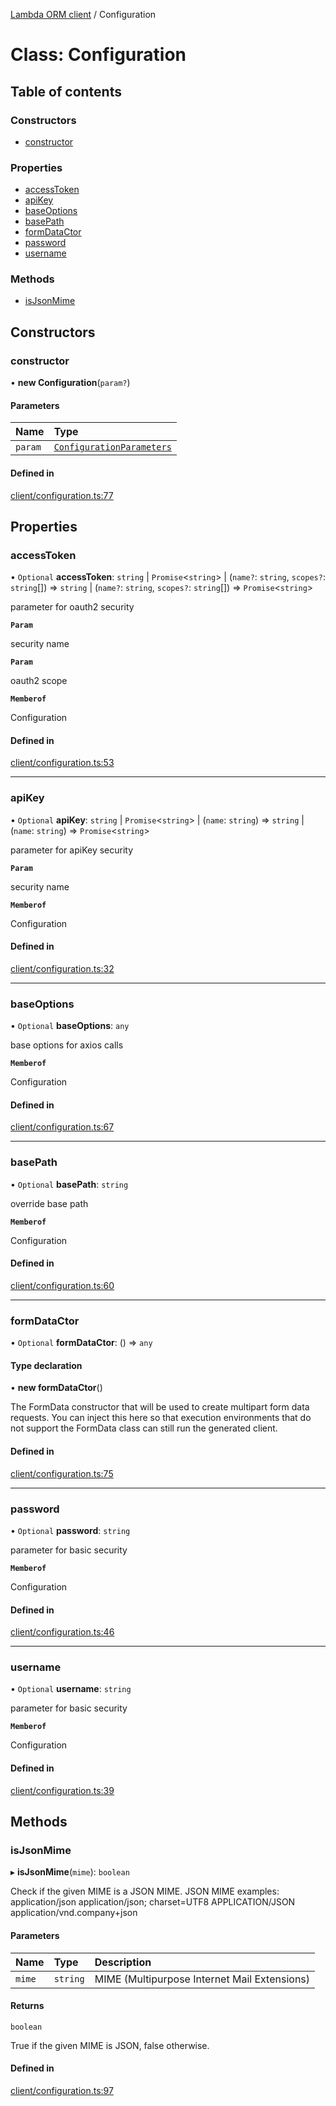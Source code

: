 [Lambda ORM client](../README.md) / Configuration

# Class: Configuration

## Table of contents

### Constructors

- [constructor](Configuration.md#constructor)

### Properties

- [accessToken](Configuration.md#accesstoken)
- [apiKey](Configuration.md#apikey)
- [baseOptions](Configuration.md#baseoptions)
- [basePath](Configuration.md#basepath)
- [formDataCtor](Configuration.md#formdatactor)
- [password](Configuration.md#password)
- [username](Configuration.md#username)

### Methods

- [isJsonMime](Configuration.md#isjsonmime)

## Constructors

### constructor

• **new Configuration**(`param?`)

#### Parameters

| Name | Type |
| :------ | :------ |
| `param` | [`ConfigurationParameters`](../interfaces/ConfigurationParameters.md) |

#### Defined in

[client/configuration.ts:77](https://github.com/FlavioLionelRita/lambdaorm-client-node/blob/4059abb/src/lib/client/configuration.ts#L77)

## Properties

### accessToken

• `Optional` **accessToken**: `string` \| `Promise`<`string`\> \| (`name?`: `string`, `scopes?`: `string`[]) => `string` \| (`name?`: `string`, `scopes?`: `string`[]) => `Promise`<`string`\>

parameter for oauth2 security

**`Param`**

security name

**`Param`**

oauth2 scope

**`Memberof`**

Configuration

#### Defined in

[client/configuration.ts:53](https://github.com/FlavioLionelRita/lambdaorm-client-node/blob/4059abb/src/lib/client/configuration.ts#L53)

___

### apiKey

• `Optional` **apiKey**: `string` \| `Promise`<`string`\> \| (`name`: `string`) => `string` \| (`name`: `string`) => `Promise`<`string`\>

parameter for apiKey security

**`Param`**

security name

**`Memberof`**

Configuration

#### Defined in

[client/configuration.ts:32](https://github.com/FlavioLionelRita/lambdaorm-client-node/blob/4059abb/src/lib/client/configuration.ts#L32)

___

### baseOptions

• `Optional` **baseOptions**: `any`

base options for axios calls

**`Memberof`**

Configuration

#### Defined in

[client/configuration.ts:67](https://github.com/FlavioLionelRita/lambdaorm-client-node/blob/4059abb/src/lib/client/configuration.ts#L67)

___

### basePath

• `Optional` **basePath**: `string`

override base path

**`Memberof`**

Configuration

#### Defined in

[client/configuration.ts:60](https://github.com/FlavioLionelRita/lambdaorm-client-node/blob/4059abb/src/lib/client/configuration.ts#L60)

___

### formDataCtor

• `Optional` **formDataCtor**: () => `any`

#### Type declaration

• **new formDataCtor**()

The FormData constructor that will be used to create multipart form data
requests. You can inject this here so that execution environments that
do not support the FormData class can still run the generated client.

#### Defined in

[client/configuration.ts:75](https://github.com/FlavioLionelRita/lambdaorm-client-node/blob/4059abb/src/lib/client/configuration.ts#L75)

___

### password

• `Optional` **password**: `string`

parameter for basic security

**`Memberof`**

Configuration

#### Defined in

[client/configuration.ts:46](https://github.com/FlavioLionelRita/lambdaorm-client-node/blob/4059abb/src/lib/client/configuration.ts#L46)

___

### username

• `Optional` **username**: `string`

parameter for basic security

**`Memberof`**

Configuration

#### Defined in

[client/configuration.ts:39](https://github.com/FlavioLionelRita/lambdaorm-client-node/blob/4059abb/src/lib/client/configuration.ts#L39)

## Methods

### isJsonMime

▸ **isJsonMime**(`mime`): `boolean`

Check if the given MIME is a JSON MIME.
JSON MIME examples:
  application/json
  application/json; charset=UTF8
  APPLICATION/JSON
  application/vnd.company+json

#### Parameters

| Name | Type | Description |
| :------ | :------ | :------ |
| `mime` | `string` | MIME (Multipurpose Internet Mail Extensions) |

#### Returns

`boolean`

True if the given MIME is JSON, false otherwise.

#### Defined in

[client/configuration.ts:97](https://github.com/FlavioLionelRita/lambdaorm-client-node/blob/4059abb/src/lib/client/configuration.ts#L97)
